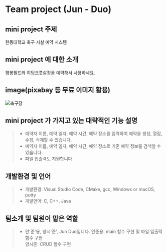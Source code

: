 # Team project (Jun - Duo)

## mini project 주제
한동대학교 축구 시설 예약 시스템

## mini project 에 대한 소개
평봉필드와 히딩크풋살장을 예약해서 사용하세요.

## image(pixabay 등 무료 이미지 활용)
![축구장](.\Pictures\OSS\field.jpg)

## mini project 가 가지고 있는 대략적인 기능 설명
>- 예약자 이름, 예약 일자, 예약 시간, 예약 장소를 입력하여 예약을 생성, 열람, 수정, 삭제할 수 있습니다.
>- 예약자 이름, 예약 일자, 예약 시간, 예약 장소로 기존 예약 정보를 검색할 수 있습니다.
>- 파일 입출력도 지원합니다

## 개발환경 및 언어
>- 개발환경: Visual Studio Code, CMake, gcc, Windows or macOS, putty
>- 개발언어: C, C++, Java

## 팀소개 및 팀원이 맡은 역할
>- 안'준'용, 양시'준', Jun Duo입니다.
>안준용: main 함수 구현 및 파일 입출력 함수 구현   
>양시준: CRUD 함수 구현
